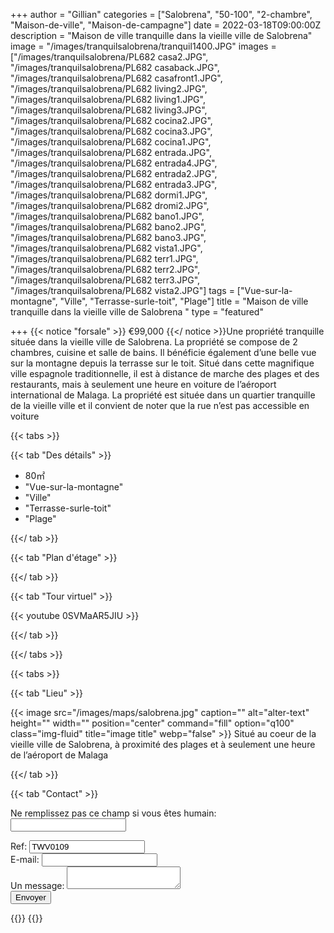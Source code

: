 +++
author = "Gillian"
categories = ["Salobrena", "50-100", "2-chambre", "Maison-de-ville", "Maison-de-campagne"]
date = 2022-03-18T09:00:00Z
description = "Maison de ville tranquille dans la vieille ville de Salobrena"
image = "/images/tranquilsalobrena/tranquil1400.JPG"
images = ["/images/tranquilsalobrena/PL682 casa2.JPG", "/images/tranquilsalobrena/PL682 casaback.JPG", "/images/tranquilsalobrena/PL682 casafront1.JPG", "/images/tranquilsalobrena/PL682 living2.JPG", "/images/tranquilsalobrena/PL682 living1.JPG", "/images/tranquilsalobrena/PL682 living3.JPG", "/images/tranquilsalobrena/PL682 cocina2.JPG", "/images/tranquilsalobrena/PL682 cocina3.JPG", "/images/tranquilsalobrena/PL682 cocina1.JPG", "/images/tranquilsalobrena/PL682 entrada.JPG", "/images/tranquilsalobrena/PL682 entrada4.JPG", "/images/tranquilsalobrena/PL682 entrada2.JPG", "/images/tranquilsalobrena/PL682 entrada3.JPG", "/images/tranquilsalobrena/PL682 dormi1.JPG", "/images/tranquilsalobrena/PL682 dromi2.JPG", "/images/tranquilsalobrena/PL682 bano1.JPG", "/images/tranquilsalobrena/PL682 bano2.JPG", "/images/tranquilsalobrena/PL682 bano3.JPG", "/images/tranquilsalobrena/PL682 vista1.JPG", "/images/tranquilsalobrena/PL682 terr1.JPG", "/images/tranquilsalobrena/PL682 terr2.JPG", "/images/tranquilsalobrena/PL682 terr3.JPG", "/images/tranquilsalobrena/PL682 vista2.JPG"]
tags = ["Vue-sur-la-montagne", "Ville", "Terrasse-surle-toit", "Plage"]
title = "Maison de ville tranquille dans la vieille ville de Salobrena "
type = "featured"

+++
{{< notice "forsale" >}}
€99,000
{{</ notice >}}Une propriété tranquille située dans la vieille ville de Salobrena. La propriété se compose de 2 chambres, cuisine et salle de bains. Il bénéficie également d’une belle vue sur la montagne depuis la terrasse sur le toit. Situé dans cette magnifique ville espagnole traditionnelle, il est à distance de marche des plages et des restaurants, mais à seulement une heure en voiture de l’aéroport international de Malaga. La propriété est située dans un quartier tranquille de la vieille ville et il convient de noter que la rue n’est pas accessible en voiture

{{< tabs >}}

{{< tab "Des détails" >}}

* 80&#x33A1;
* "Vue-sur-la-montagne"
* "Ville"
* "Terrasse-surle-toit"
* "Plage"

{{</ tab >}}

{{< tab "Plan d'étage" >}}

{{</ tab >}}

{{< tab "Tour virtuel" >}}

{{< youtube 0SVMaAR5JIU  >}}

{{</ tab >}}

{{</ tabs >}}

{{< tabs >}}

{{< tab "Lieu" >}}

{{< image src="/images/maps/salobrena.jpg" caption="" alt="alter-text" height="" width="" position="center" command="fill" option="q100" class="img-fluid" title="image title" webp="false" >}}
Situé au coeur de la vieille ville de Salobrena, à proximité des plages et à seulement une heure de l’aéroport de Malaga

{{</ tab >}}

{{< tab "Contact" >}}
<form name="propertyContact" method="POST" netlify-honeypot="bot-field" data-netlify="true">
<div class="form-group">
<p class="d-none"><label>Ne remplissez pas ce champ si vous êtes humain: <input name="bot-field" /></label></p>
</div>
<div class="form-group">
<label>Ref: <input name="property-ref" class="form-control" value="TWV0109" readonly/></label>
</div>
<div class="form-group">
<label>E-mail: <input type="text" class="form-control" name="email" /></label>
</div>
<div class="form-group">
<label>Un message: </label> <textarea name="message" class="form-control"></textarea>
</div>
<button type="submit" class="btn btn-primary">Envoyer</button>
</form>
{{</ tab >}}
{{</ tabs >}}

